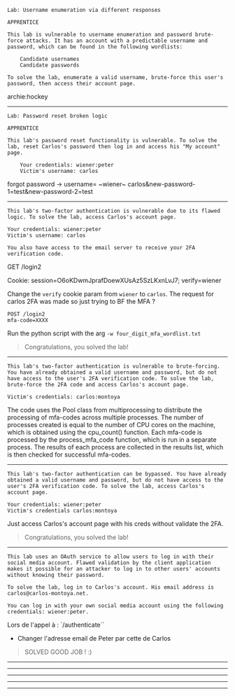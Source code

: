 ```
Lab: Username enumeration via different responses

APPRENTICE

This lab is vulnerable to username enumeration and password brute-force attacks. It has an account with a predictable username and password, which can be found in the following wordlists:

    Candidate usernames
    Candidate passwords

To solve the lab, enumerate a valid username, brute-force this user's password, then access their account page. 
```
archie:hockey

---

```
Lab: Password reset broken logic

APPRENTICE

This lab's password reset functionality is vulnerable. To solve the lab, reset Carlos's password then log in and access his "My account" page.

    Your credentials: wiener:peter
    Victim's username: carlos

```
forgot password -> username= ~wiener~ carlos&new-password-1=test&new-password-2=test

---

```
This lab's two-factor authentication is vulnerable due to its flawed logic. To solve the lab, access Carlos's account page.

Your credentials: wiener:peter
Victim's username: carlos

You also have access to the email server to receive your 2FA verification code. 
```

GET /login2

Cookie: session=O6oKDwmJprafDoewXUsAz5SzLKxnLvJ7; verify=wiener

Change the `verify` cookie param from `wiener` to `carlos`. The request for carlos 2FA was made so just trying to BF the MFA ?

```
POST /login2 
mfa-code=XXXX 
```

Run the python script with the arg `-w four_digit_mfa_wordlist.txt`

> Congratulations, you solved the lab!


---

```
This lab's two-factor authentication is vulnerable to brute-forcing. You have already obtained a valid username and password, but do not have access to the user's 2FA verification code. To solve the lab, brute-force the 2FA code and access Carlos's account page.

Victim's credentials: carlos:montoya 
```

The code uses the Pool class from multiprocessing to distribute the processing of mfa-codes across multiple processes. The number of processes created is equal to the number of CPU cores on the machine, which is obtained using the cpu_count() function. Each mfa-code is processed by the process_mfa_code function, which is run in a separate process. The results of each process are collected in the results list, which is then checked for successful mfa-codes.

---

```
This lab's two-factor authentication can be bypassed. You have already obtained a valid username and password, but do not have access to the user's 2FA verification code. To solve the lab, access Carlos's account page.

Your credentials: wiener:peter
Victim's credentials carlos:montoya
```

Just access Carlos's account page with his creds without validate the 2FA.

> Congratulations, you solved the lab!

---

```
This lab uses an OAuth service to allow users to log in with their social media account. Flawed validation by the client application makes it possible for an attacker to log in to other users' accounts without knowing their password.

To solve the lab, log in to Carlos's account. His email address is carlos@carlos-montoya.net.

You can log in with your own social media account using the following credentials: wiener:peter. 
```

Lors de l'appel à : `/authenticate``

- Changer l'adresse email de Peter par cette de Carlos

> SOLVED GOOD JOB ! :)

---


---



---



---



---



